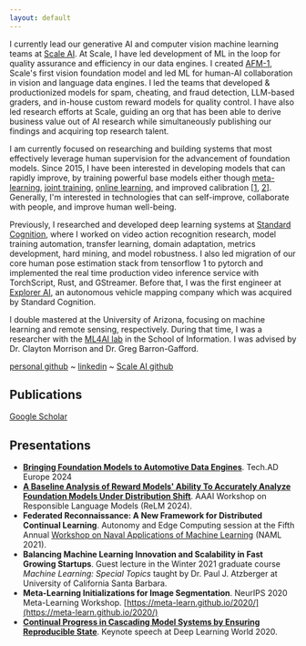 ```yaml
---
layout: default
---
```


I currently lead our generative AI and computer vision machine learning teams at [Scale AI](https://scale.com/). At Scale, I have led development of ML in the loop for quality assurance and efficiency in our data engines. I created [AFM-1](https://scale.com/blog/afm1), Scale's first vision foundation model and led ML for human-AI collaboration in vision and language data engines. I led the teams that developed & productionized models for spam, cheating, and fraud detection, LLM-based graders, and in-house custom reward models for quality control. I have also led research efforts at Scale, guiding an org that has been able to derive business value out of AI research while simultaneously publishing our findings and acquiring top research talent.

I am currently focused on researching and building systems that most effectively leverage human supervision for the advancement of foundation models. Since 2015, I have been interested in developing models that can rapidly improve, by training powerful base models either though [meta-learning](https://meta-learn.github.io/2020/papers/44_paper.pdf), [joint training](https://scale.com/blog/afm1), [online learning](https://neurips2021workshopfl.github.io/NFFL-2021/papers/2021/Hendryx2021.pdf), and improved calibration [[1](https://arxiv.org/abs/2311.14743), [2](https://arxiv.org/abs/2401.12129)]. Generally, I'm interested in technologies that can self-improve, collaborate with people, and improve human well-being.

Previously, I researched and developed deep learning systems at [Standard Cognition](https://standard.ai/), where I worked on video action recognition research, model training automation, transfer learning, domain adaptation, metrics development, hard mining, and model robustness. I also led migration of our core human pose estimation stack from tensorflow 1 to pytorch and implemented the real time production video inference service with TorchScript, Rust, and GStreamer. Before that, I was the first engineer at [Explorer AI](https://www.crunchbase.com/organization/explorer-ai), an autonomous vehicle mapping company which was acquired by Standard Cognition.

I double mastered at the University of Arizona, focusing on machine learning and remote sensing, respectively. During that time, I was a researcher with the [ML4AI lab](https://ml4ai.github.io/) in the School of Information. I was advised by Dr. Clayton Morrison and Dr. Greg Barron-Gafford.


[//]: # "[Curriculum vitae](./assets/Sean_Hendryx_CV.pdf)"
[personal github](https://github.com/SMHendryx) ~ [linkedin](https://www.linkedin.com/in/sean-hendryx-43894056/) ~ [Scale AI github](https://github.com/hendryx-scale)



## Publications
[Google Scholar](https://scholar.google.com/citations?view_op=list_works&hl=en&hl=en&user=BFyfAV4AAAAJ&sortby=pubdate)

## Presentations
 - **[Bringing Foundation Models to Automotive Data Engines](https://www.autonomous-driving-berlin.com/)**. Tech.AD Europe 2024
 - **[A Baseline Analysis of Reward Models' Ability To Accurately Analyze Foundation Models Under Distribution Shift](https://sites.google.com/vectorinstitute.ai/relm2024/home?authuser=0)**. AAAI Workshop on Responsible Language Models (ReLM 2024).
 - **Federated Reconnaissance: A New Framework for Distributed Continual Learning**. Autonomy and Edge Computing session at the Fifth Annual [Workshop on Naval Applications of Machine Learning](https://sites.google.com/go.spawar.navy.mil/naml) (NAML 2021).
 - **Balancing Machine Learning Innovation and Scalability in Fast Growing Startups**. Guest lecture in the Winter 2021 graduate course *Machine Learning: Special Topics* taught by Dr. Paul J. Atzberger at University of California Santa Barbara.
 - **Meta-Learning Initializations for Image Segmentation**. NeurIPS 2020 Meta-Learning Workshop. [https://meta-learn.github.io/2020/](https://meta-learn.github.io/2020/)
 - **[Continual Progress in Cascading Model Systems by Ensuring Reproducible State](https://www.deeplearningworld.com/las-vegas/2020/agenda/#session78711)**. Keynote speech at Deep Learning World 2020.

